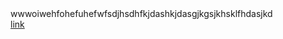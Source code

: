 <!DOCTYPE html>
<html>
<head>
	<title>hahaha</title>
</head>
<body>
wwwoiwehfohefuhefwfsdjhsdhfkjdashkjdasgjkgsjkhsklfhdasjkd
	<div><a href="index.html">link</div>
</body>
</html>
